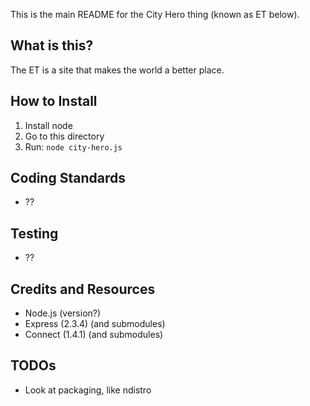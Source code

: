 This is the main README for the City Hero thing (known as ET below).

## What is this?

The ET is a site that makes the world a better place.

## How to Install

1. Install node
2. Go to this directory
3. Run: `node city-hero.js`

## Coding Standards

  * ??
  
## Testing

  * ??

## Credits and Resources

  * Node.js (version?)
  * Express (2.3.4) (and submodules)
  * Connect (1.4.1) (and submodules)
  
## TODOs

  * Look at packaging, like ndistro
  